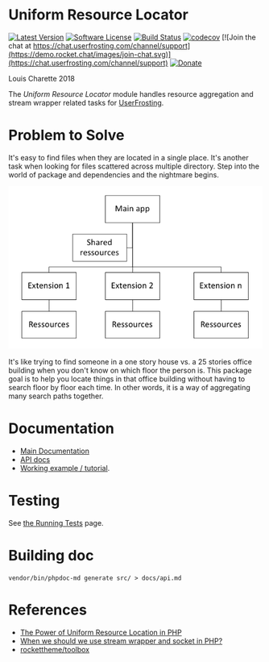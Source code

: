 # Uniform Resource Locator

[![Latest Version](https://img.shields.io/github/release/userfrosting/UniformResourceLocator.svg)](https://github.com/userfrosting/UniformResourceLocator/releases)
[![Software License](https://img.shields.io/badge/license-MIT-brightgreen.svg)](licenses/UserFrosting.md)
[![Build Status](https://travis-ci.org/userfrosting/UniformResourceLocator.svg?branch=master)](https://travis-ci.org/userfrosting/UniformResourceLocator)
[![codecov](https://codecov.io/gh/userfrosting/UniformResourceLocator/branch/master/graph/badge.svg)](https://codecov.io/gh/userfrosting/UniformResourceLocator)
[![Join the chat at https://chat.userfrosting.com/channel/support](https://demo.rocket.chat/images/join-chat.svg)](https://chat.userfrosting.com/channel/support)
[![Donate](https://img.shields.io/badge/Open%20Collective-Donate-blue.svg)](https://opencollective.com/userfrosting#backer)

Louis Charette 2018

The _Uniform Resource Locator_ module handles resource aggregation and stream wrapper related tasks for [UserFrosting](https://github.com/userfrosting/UserFrosting).

# Problem to Solve

It's easy to find files when they are located in a single place. It's another task when looking for files scattered across multiple directory. Step into the world of package and dependencies and the nightmare begins.

![](images/Graph.png)

It's like trying to find someone in a one story house vs. a 25 stories office building when you don't know on which floor the person is. This package goal is to help you locate things in that office building without having to search floor by floor each time. In other words, it is a way of aggregating many search paths together.

# Documentation

* [Main Documentation](docs/)
* [API docs](docs/api.md)
* [Working example / tutorial](docs/Example.md).

# Testing

See [the Running Tests](docs/RUNNING_TESTS.md) page.

# Building doc

```
vendor/bin/phpdoc-md generate src/ > docs/api.md
```

# References

- [The Power of Uniform Resource Location in PHP](https://web.archive.org/web/20131116092917/http://webmozarts.com/2013/06/19/the-power-of-uniform-resource-location-in-php/)
- [When we should we use stream wrapper and socket in PHP?](https://stackoverflow.com/questions/11222498/when-we-should-we-use-stream-wrapper-and-socket-in-php)
- [rockettheme/toolbox](https://github.com/rockettheme/toolbox)
